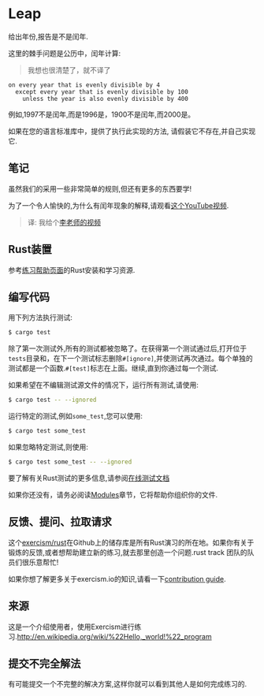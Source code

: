 # Leap

给出年份,报告是不是闰年.

这里的棘手问题是公历中，闰年计算:

> 我想也很清楚了，就不译了

```text
on every year that is evenly divisible by 4
  except every year that is evenly divisible by 100
    unless the year is also evenly divisible by 400
```

例如,1997不是闰年,而是1996是，1900不是闰年,而2000是。

如果在您的语言标准库中，提供了执行此实现的方法, 请假装它不存在,并自己实现它.

## 笔记

虽然我们的采用一些非常简单的规则,但还有更多的东西要学!

为了一个令人愉快的,为什么有闰年现象的解释,请观看[这个YouTube视频][video].

> 译: 我给个[李老师的视频]()

[video]: http://www.youtube.com/watch?v=xX96xng7sAE

## Rust装置

参考[练习帮助页面][help-page]的Rust安装和学习资源.

## 编写代码

用下列方法执行测试:

```bash
$ cargo test
```

除了第一次测试外,所有的测试都被忽略了。在获得第一个测试通过后,打开位于`tests`目录和，在下一个测试标志删除`#[ignore]`,并使测试再次通过。每个单独的测试都是一个函数.`#[test]`标志在上面。继续,直到你通过每一个测试.

如果希望在不编辑测试源文件的情况下，运行所有测试,请使用:

```bash
$ cargo test -- --ignored
```

运行特定的测试,例如`some_test`,您可以使用:

```bash
$ cargo test some_test
```

如果忽略特定测试,则使用:

```bash
$ cargo test some_test -- --ignored
```

要了解有关Rust测试的更多信息,请参阅[在线测试文档][rust-tests]

如果你还没有，请务必阅读[Modules](https://doc.rust-lang.org/book/2018-edition/ch07-00-modules.html)章节，它将帮助你组织你的文件.

## 反馈、提问、拉取请求

这个[exercism/rust](https://github.com/exercism/rust)在Github上的储存库是所有Rust演习的所在地。如果你有关于锻炼的反馈,或者想帮助建立新的练习,就去那里创造一个问题.rust track 团队的队员们很乐意帮忙!

如果你想了解更多关于exercism.io的知识,请看一下[contribution guide](https://github.com/exercism/docs/blob/master/contributing-to-language-tracks/README.md).

[help-page]: https://exercism.io/tracks/rust/learning

[modules]: https://doc.rust-lang.org/book/2018-edition/ch07-00-modules.html

[cargo]: https://doc.rust-lang.org/book/2018-edition/ch14-00-more-about-cargo.html

[rust-tests]: https://doc.rust-lang.org/book/2018-edition/ch11-02-running-tests.html

## 来源

这是一个介绍使用者，使用Exercism进行练习.<http://en.wikipedia.org/wiki/%22Hello,_world!%22_program>

## 提交不完全解法

有可能提交一个不完整的解决方案,这样你就可以看到其他人是如何完成练习的.
